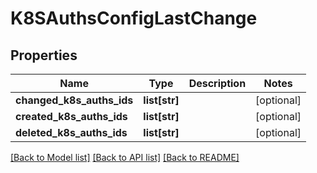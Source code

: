 # K8SAuthsConfigLastChange

## Properties
Name | Type | Description | Notes
------------ | ------------- | ------------- | -------------
**changed_k8s_auths_ids** | **list[str]** |  | [optional] 
**created_k8s_auths_ids** | **list[str]** |  | [optional] 
**deleted_k8s_auths_ids** | **list[str]** |  | [optional] 

[[Back to Model list]](../README.md#documentation-for-models) [[Back to API list]](../README.md#documentation-for-api-endpoints) [[Back to README]](../README.md)


